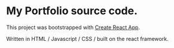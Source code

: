 # My Portfolio source code.
This project was bootstrapped with [Create React App](https://github.com/facebook/create-react-app).

Written in HTML / Javascript / CSS / built on the react framework.